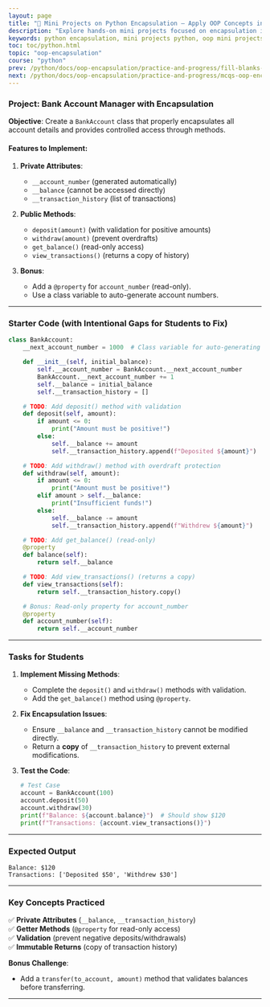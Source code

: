 ```yaml
---
layout: page
title: "🧠 Mini Projects on Python Encapsulation – Apply OOP Concepts in Real Code"
description: "Explore hands-on mini projects focused on encapsulation in Python. Apply object-oriented programming concepts like private attributes, access modifiers, and method control through practical coding challenges and real-world examples."
keywords: python encapsulation, mini projects python, oop mini projects, python project-based learning, python encapsulation practice, object-oriented programming, python private variables, python access modifiers, python classes, python coding projects, python oop challenges, yasirbhutta
toc: toc/python.html
topic: "oop-encapsulation"
course: "python"
prev: /python/docs/oop-encapsulation/practice-and-progress/fill-blanks-oop-encapsulation.html
next: /python/docs/oop-encapsulation/practice-and-progress/mcqs-oop-encapsulation.html
---
```


### **Project: Bank Account Manager with Encapsulation**  
**Objective**: Create a `BankAccount` class that properly encapsulates all account details and provides controlled access through methods.

#### **Features to Implement**:
1. **Private Attributes**:
   - `__account_number` (generated automatically)
   - `__balance` (cannot be accessed directly)
   - `__transaction_history` (list of transactions)

2. **Public Methods**:
   - `deposit(amount)` (with validation for positive amounts)
   - `withdraw(amount)` (prevent overdrafts)
   - `get_balance()` (read-only access)
   - `view_transactions()` (returns a copy of history)

3. **Bonus**:
   - Add a `@property` for `account_number` (read-only).
   - Use a class variable to auto-generate account numbers.

---

### **Starter Code (with Intentional Gaps for Students to Fix)**  
```python
class BankAccount:
    __next_account_number = 1000  # Class variable for auto-generating account numbers

    def __init__(self, initial_balance):
        self.__account_number = BankAccount.__next_account_number
        BankAccount.__next_account_number += 1
        self.__balance = initial_balance
        self.__transaction_history = []

    # TODO: Add deposit() method with validation
    def deposit(self, amount):
        if amount <= 0:
            print("Amount must be positive!")
        else:
            self.__balance += amount
            self.__transaction_history.append(f"Deposited ${amount}")

    # TODO: Add withdraw() method with overdraft protection
    def withdraw(self, amount):
        if amount <= 0:
            print("Amount must be positive!")
        elif amount > self.__balance:
            print("Insufficient funds!")
        else:
            self.__balance -= amount
            self.__transaction_history.append(f"Withdrew ${amount}")

    # TODO: Add get_balance() (read-only)
    @property
    def balance(self):
        return self.__balance

    # TODO: Add view_transactions() (returns a copy)
    def view_transactions(self):
        return self.__transaction_history.copy()

    # Bonus: Read-only property for account_number
    @property
    def account_number(self):
        return self.__account_number
```

---

### **Tasks for Students**  
1. **Implement Missing Methods**:  
   - Complete the `deposit()` and `withdraw()` methods with validation.  
   - Add the `get_balance()` method using `@property`.  

2. **Fix Encapsulation Issues**:  
   - Ensure `__balance` and `__transaction_history` cannot be modified directly.  
   - Return a **copy** of `__transaction_history` to prevent external modifications.  

3. **Test the Code**:  
   ```python
   # Test Case
   account = BankAccount(100)
   account.deposit(50)
   account.withdraw(30)
   print(f"Balance: ${account.balance}")  # Should show $120
   print(f"Transactions: {account.view_transactions()}")
   ```

---

### **Expected Output**  
```
Balance: $120
Transactions: ['Deposited $50', 'Withdrew $30']
```

---

### **Key Concepts Practiced**  
✅ **Private Attributes** (`__balance`, `__transaction_history`)  
✅ **Getter Methods** (`@property` for read-only access)  
✅ **Validation** (prevent negative deposits/withdrawals)  
✅ **Immutable Returns** (copy of transaction history)  

**Bonus Challenge**:  
- Add a `transfer(to_account, amount)` method that validates balances before transferring.  

---
